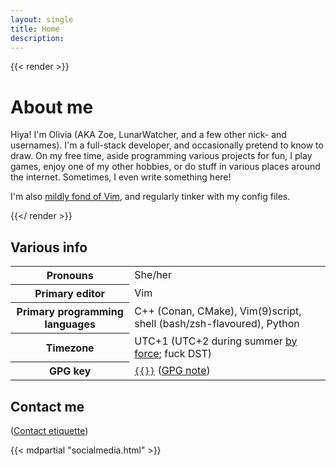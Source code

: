 ```yaml
---
layout: single
title: Home
description: 
---
```


<div class="flex-container">
    <div class="flex-item" style="flex: 2 1 300px;">
{{< render >}}

# About me

Hiya! I'm Olivia (AKA Zoe, LunarWatcher, and a few other nick- and usernames). I'm a full-stack developer, and occasionally pretend to know to draw. On my free time, aside programming various projects for fun, I play games, enjoy one of my other hobbies, or do stuff in various places around the internet. Sometimes, I even write something here!

I'm also [mildly fond of Vim](https://github.com/lunarwatcher/dotfiles), and regularly tinker with my config files.

{{</ render >}}
    </div>
    <div class="flex-item flex-right">
        <div class="plain-table-container">
            <h2>Various info</h2>
            <table>
                <tbody>
                    <tr>
                        <th>Pronouns</th>
                        <td>She/her</td>
                    </tr>
                    <tr>
                        <th>Primary editor</th>
                        <td>Vim</td>
                    </tr>
                    <tr>
                        <th>Primary programming languages</th>
                        <td>C++ (Conan, CMake), Vim(9)script, shell (bash/zsh-flavoured), Python</td>
                    </tr>
                    <tr>
                        <th>Timezone</th>
                        <td>UTC+1 (UTC+2 during summer <a href="https://www.bloomberg.com/news/articles/2021-03-11/will-daylight-saving-time-ever-end">by force</a>; fuck DST)</td>
                    </tr>
                    <tr>
                        <th>GPG key</th>
                        <td><a href="https://github.com/lunarwatcher.gpg"><code>{{<site-param gpg-signature>}}</code></a> (<a href="gpg.html">GPG note</a>)</td>
                    </tr>
                </tbody>
            </table>
        </div>
    </div>
</div>

## Contact me

([Contact etiquette](/contact.html))

{{< mdpartial "socialmedia.html" >}}

